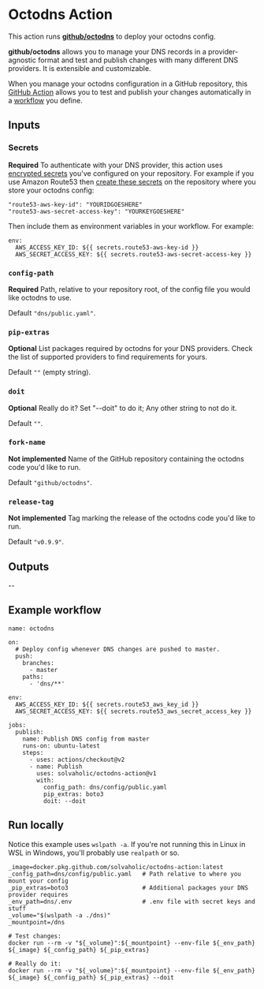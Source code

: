 # Octodns Action

This action runs [**github/octodns**](https://github.com/github/octodns) to deploy your octodns config.

**github/octodns** allows you to manage your DNS records in a provider-agnostic format and test and publish changes with many different DNS providers. It is extensible and customizable.

When you manage your octodns configuration in a GitHub repository, this [GitHub Action](https://help.github.com/actions/getting-started-with-github-actions/about-github-actions) allows you to test and publish your changes automatically in a [workflow](https://help.github.com/actions/configuring-and-managing-workflows) you define.

## Inputs

### Secrets

**Required** To authenticate with your DNS provider, this action uses [encrypted secrets](https://help.github.com/actions/configuring-and-managing-workflows/creating-and-storing-encrypted-secrets#about-encrypted-secrets) you've configured on your repository. For example if you use Amazon Route53 then [create these secrets](https://help.github.com/actions/configuring-and-managing-workflows/creating-and-storing-encrypted-secrets#creating-encrypted-secrets) on the repository where you store your octodns config:

    "route53-aws-key-id": "YOURIDGOESHERE"
    "route53-aws-secret-access-key": "YOURKEYGOESHERE"

Then include them as environment variables in your workflow. For example:

```
env:
  AWS_ACCESS_KEY_ID: ${{ secrets.route53-aws-key-id }}
  AWS_SECRET_ACCESS_KEY: ${{ secrets.route53-aws-secret-access-key }}
```

### `config-path`

**Required** Path, relative to your repository root, of the config file you would like octodns to use.

Default `"dns/public.yaml"`.

### `pip-extras`

**Optional** List packages required by octodns for your DNS providers. Check the list of supported providers to find requirements for yours.

Default `""` (empty string).

### `doit`

**Optional** Really do it? Set "--doit" to do it; Any other string to not do it.

Default `""`.

### `fork-name`

**Not implemented** Name of the GitHub repository containing the octodns code you'd like to run.

Default `"github/octodns"`.

### `release-tag`

**Not implemented** Tag marking the release of the octodns code you'd like to run.

Default `"v0.9.9"`.

## Outputs

--

## Example workflow

```
name: octodns

on:
  # Deploy config whenever DNS changes are pushed to master.
  push:
    branches:
      - master
    paths:
      - 'dns/**'

env:
  AWS_ACCESS_KEY_ID: ${{ secrets.route53_aws_key_id }}
  AWS_SECRET_ACCESS_KEY: ${{ secrets.route53_aws_secret_access_key }}

jobs:
  publish:
    name: Publish DNS config from master
    runs-on: ubuntu-latest
    steps:
      - uses: actions/checkout@v2
      - name: Publish
        uses: solvaholic/octodns-action@v1
        with:
          config_path: dns/config/public.yaml
          pip_extras: boto3
          doit: --doit
```

## Run locally

Notice this example uses `wslpath -a`. If you're not running this in Linux in WSL in Windows, you'll probably use `realpath` or so.

```
_image=docker.pkg.github.com/solvaholic/octodns-action:latest
_config_path=dns/config/public.yaml   # Path relative to where you mount your config
_pip_extras=boto3                     # Additional packages your DNS provider requires
_env_path=dns/.env                    # .env file with secret keys and stuff
_volume="$(wslpath -a ./dns)"
_mountpoint=/dns

# Test changes:
docker run --rm -v "${_volume}":${_mountpoint} --env-file ${_env_path} ${_image} ${_config_path} ${_pip_extras}

# Really do it:
docker run --rm -v "${_volume}":${_mountpoint} --env-file ${_env_path} ${_image} ${_config_path} ${_pip_extras} --doit
```
